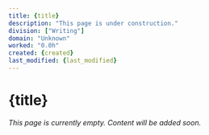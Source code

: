 ```yaml
---
title: {title}
description: "This page is under construction."
division: ["Writing"]
domain: "Unknown"
worked: "0.0h"
created: {created}
last_modified: {last_modified}
---
```


# {title}

*This page is currently empty. Content will be added soon.*